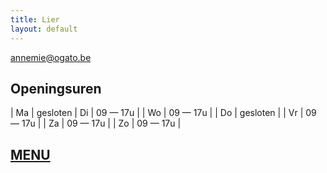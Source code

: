 ```yaml
---
title: Lier
layout: default
---
```


[annemie@ogato.be](mailto:annemie@ogato.be)

## Openingsuren

| Ma | gesloten
| Di | 09 &mdash; 17u |
| Wo | 09 &mdash; 17u |
| Do | gesloten |
| Vr | 09 &mdash; 17u |
| Za | 09 &mdash; 17u |
| Zo | 09 &mdash; 17u |

## [MENU](/menu.pdf)
